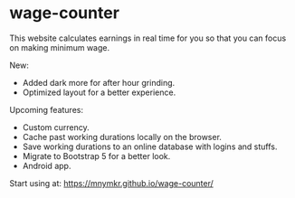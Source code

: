 # wage-counter
This website calculates earnings in real time for you so that you can focus on making minimum wage.

New:
 - Added dark more for after hour grinding.
 - Optimized layout for a better experience.

Upcoming features:
 - Custom currency.
 - Cache past working durations locally on the browser.
 - Save working durations to an online database with logins and stuffs.
 - Migrate to Bootstrap 5 for a better look.
 - Android app.

Start using at: https://mnymkr.github.io/wage-counter/
